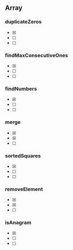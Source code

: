 ## Array
### duplicateZeros
- [X]
- [ ]
- [ ]
### findMaxConsecutiveOnes
- [X]
- [ ]
- [ ]
### findNumbers
- [X]
- [ ]
- [ ]
### merge
- [X]
- [X]
- [ ]
### sortedSquares
- [X]
- [ ]
- [ ]
### removeElement
- [X]
- [X]
- [ ]
### isAnagram
- [X]
- [ ]
- [ ]
